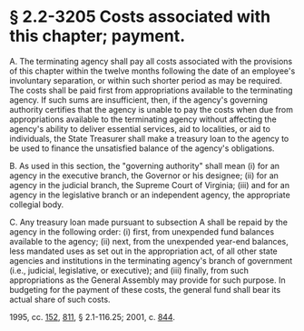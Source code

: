 # § 2.2-3205 Costs associated with this chapter; payment.

<p>A. The terminating agency shall pay all costs associated with the provisions of this chapter within the twelve months following the date of an employee's involuntary separation, or within such shorter period as may be required. The costs shall be paid first from appropriations available to the terminating agency. If such sums are insufficient, then, if the agency's governing authority certifies that the agency is unable to pay the costs when due from appropriations available to the terminating agency without affecting the agency's ability to deliver essential services, aid to localities, or aid to individuals, the State Treasurer shall make a treasury loan to the agency to be used to finance the unsatisfied balance of the agency's obligations.</p><p>B. As used in this section, the "governing authority" shall mean (i) for an agency in the executive branch, the Governor or his designee; (ii) for an agency in the judicial branch, the Supreme Court of Virginia; (iii) and for an agency in the legislative branch or an independent agency, the appropriate collegial body.</p><p>C. Any treasury loan made pursuant to subsection A shall be repaid by the agency in the following order: (i) first, from unexpended fund balances available to the agency; (ii) next, from the unexpended year-end balances, less mandated uses as set out in the appropriation act, of all other state agencies and institutions in the terminating agency's branch of government (i.e., judicial, legislative, or executive); and (iii) finally, from such appropriations as the General Assembly may provide for such purpose. In budgeting for the payment of these costs, the general fund shall bear its actual share of such costs.</p><p>1995, cc. <a href='http://lis.virginia.gov/cgi-bin/legp604.exe?951+ful+CHAP0152'>152</a>, <a href='http://lis.virginia.gov/cgi-bin/legp604.exe?951+ful+CHAP0811'>811</a>, § 2.1-116.25; 2001, c. <a href='http://lis.virginia.gov/cgi-bin/legp604.exe?011+ful+CHAP0844'>844</a>.</p>